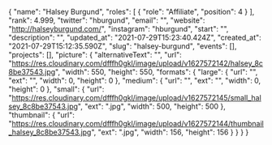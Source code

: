 {
 "name": "Halsey Burgund",
 "roles": [
  {
   "role": "Affiliate",
   "position": 4
  }
 ],
 "rank": 4.999,
 "twitter": "hburgund",
 "email": "",
 "website": "http://halseyburgund.com/",
 "instagram": "hburgund",
 "start": "",
 "description": "",
 "updated_at": "2021-07-29T15:23:40.424Z",
 "created_at": "2021-07-29T15:12:35.590Z",
 "slug": "halsey-burgund",
 "events": [],
 "projects": [],
 "picture": {
  "alternativeText": "",
  "url": "https://res.cloudinary.com/dfffh0gkl/image/upload/v1627572142/halsey_8c8be37543.jpg",
  "width": 550,
  "height": 550,
  "formats": {
   "large": {
    "url": "",
    "ext": "",
    "width": 0,
    "height": 0
   },
   "medium": {
    "url": "",
    "ext": "",
    "width": 0,
    "height": 0
   },
   "small": {
    "url": "https://res.cloudinary.com/dfffh0gkl/image/upload/v1627572145/small_halsey_8c8be37543.jpg",
    "ext": ".jpg",
    "width": 500,
    "height": 500
   },
   "thumbnail": {
    "url": "https://res.cloudinary.com/dfffh0gkl/image/upload/v1627572144/thumbnail_halsey_8c8be37543.jpg",
    "ext": ".jpg",
    "width": 156,
    "height": 156
   }
  }
 }
}